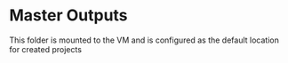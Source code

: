 Master Outputs
==============

This folder is mounted to the VM and is configured as the default location for created projects
